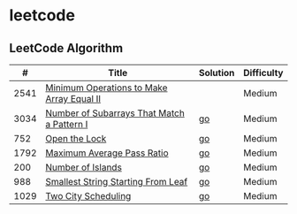# leetcode

## LeetCode Algorithm

| # | Title | Solution | Difficulty |
|---| ----- | -------- | ---------- |
|2541|[Minimum Operations to Make Array Equal II](https://leetcode.com/problems/minimum-operations-to-make-array-equal-ii/description/)||Medium|
|3034|[Number of Subarrays That Match a Pattern I](https://leetcode.com/problems/number-of-subarrays-that-match-a-pattern-i/description/)|[go](https://github.com/Rayui1225/leetcode/blob/main/Algorithm/Number%20of%20Subarrays%20That%20Match%20a%20Pattern%20I.go)|Medium|
|752|[Open the Lock](https://leetcode.com/problems/open-the-lock/description/)|[go](https://github.com/Rayui1225/leetcode/blob/main/Algorithm/Open%20the%20Lock.go)|Medium|
|1792|[Maximum Average Pass Ratio](https://leetcode.com/problems/maximum-average-pass-ratio/description/)|[go](https://github.com/Rayui1225/leetcode/blob/main/Algorithm/Maximum%20Average%20Pass%20Ratio.go)|Medium|
|200|[Number of Islands](https://leetcode.com/problems/number-of-islands/description/?envType=daily-question&envId=2024-04-19)|[go](https://github.com/Rayui1225/leetcode/blob/main/Algorithm/Number%20of%20Islands.go)|Medium|
|988|[Smallest String Starting From Leaf](https://leetcode.com/problems/smallest-string-starting-from-leaf/description/)|[go](https://github.com/Rayui1225/leetcode/blob/main/Algorithm/Smallest%20String%20Starting%20From%20Leaf.go)|Medium|
|1029| [Two City Scheduling](https://leetcode.com/problems/two-city-scheduling/description/)|[go](https://github.com/Rayui1225/leetcode/blob/main/Algorithm/twoCitySchedCost.go)|Medium|
